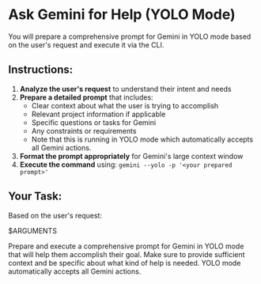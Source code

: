 # Ask Gemini for Help (YOLO Mode)

You will prepare a comprehensive prompt for Gemini in YOLO mode based on the user's request and execute it via the CLI.

## Instructions:

1. **Analyze the user's request** to understand their intent and needs
2. **Prepare a detailed prompt** that includes:
   - Clear context about what the user is trying to accomplish
   - Relevant project information if applicable
   - Specific questions or tasks for Gemini
   - Any constraints or requirements
   - Note that this is running in YOLO mode which automatically accepts all Gemini actions.
3. **Format the prompt appropriately** for Gemini's large context window
4. **Execute the command** using: `gemini --yolo -p '<your prepared prompt>'`

## Your Task:

Based on the user's request:

<user-request>
$ARGUMENTS
</user-request>

Prepare and execute a comprehensive prompt for Gemini in YOLO mode that will help them accomplish their goal. Make sure to provide sufficient context and be specific about what kind of help is needed. YOLO mode automatically accepts all Gemini actions.
